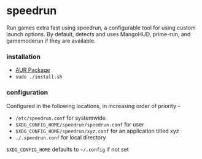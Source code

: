 # speedrun
Run games extra fast using speedrun, a configurable tool for using custom launch options. By default, detects and uses MangoHUD, prime-run, and gamemoderun if they are available.

### installation
* [AUR Package](https://aur.archlinux.org/packages/speedrun)
* `sudo ./install.sh`

### configuration
Configured in the following locations, in increasing order of priority -
* `/etc/speedrun.conf` for systemwide
* `$XDG_CONFIG_HOME/speedrun/speedrun.conf` for user
* `$XDG_CONFIG_HOME/speedrun/xyz.conf` for an application titled xyz
* `./.speedrun.conf` for local directory

`$XDG_CONFIG_HOME` defaults to `~/.config` if not set
